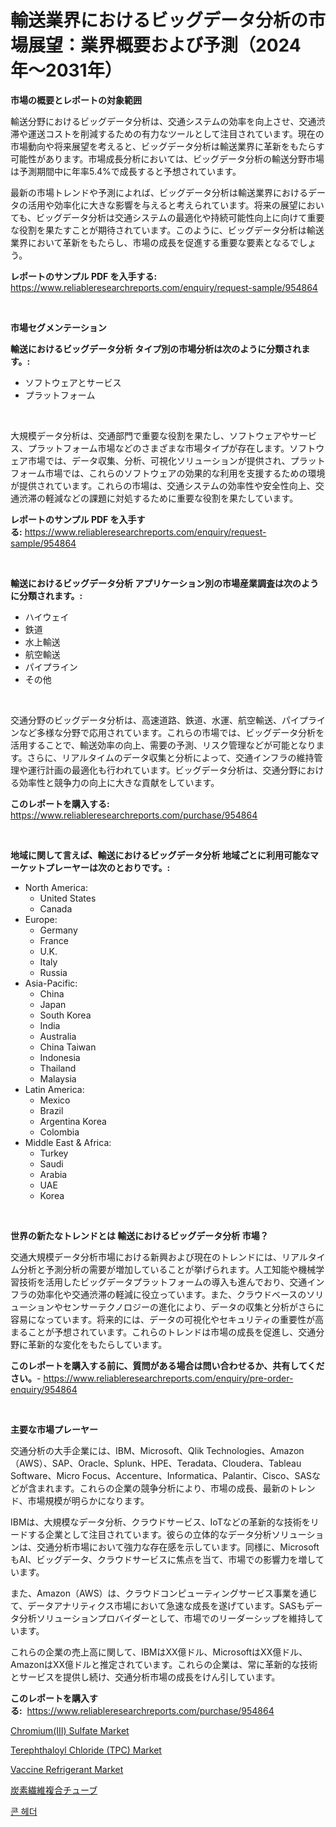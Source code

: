 <p><h1>輸送業界におけるビッグデータ分析の市場展望：業界概要および予測（2024年〜2031年）</h1></p><p><strong>市場の概要とレポートの対象範囲</strong></p>
<p><p>輸送分野におけるビッグデータ分析は、交通システムの効率を向上させ、交通渋滞や運送コストを削減するための有力なツールとして注目されています。現在の市場動向や将来展望を考えると、ビッグデータ分析は輸送業界に革新をもたらす可能性があります。市場成長分析においては、ビッグデータ分析の輸送分野市場は予測期間中に年率5.4%で成長すると予想されています。</p><p>最新の市場トレンドや予測によれば、ビッグデータ分析は輸送業界におけるデータの活用や効率化に大きな影響を与えると考えられています。将来の展望においても、ビッグデータ分析は交通システムの最適化や持続可能性向上に向けて重要な役割を果たすことが期待されています。このように、ビッグデータ分析は輸送業界において革新をもたらし、市場の成長を促進する重要な要素となるでしょう。</p></p>
<p><strong>レポートのサンプル PDF を入手する:</strong> <a href="https://www.reliableresearchreports.com/enquiry/request-sample/954864">https://www.reliableresearchreports.com/enquiry/request-sample/954864</a></p>
<p>&nbsp;</p>
<p><strong>市場セグメンテーション</strong></p>
<p><strong>輸送におけるビッグデータ分析 タイプ別の市場分析は次のように分類されます。:</strong></p>
<p><ul><li>ソフトウェアとサービス</li><li>プラットフォーム</li></ul></p>
<p>&nbsp;</p>
<p><p>大規模データ分析は、交通部門で重要な役割を果たし、ソフトウェアやサービス、プラットフォーム市場などのさまざまな市場タイプが存在します。ソフトウェア市場では、データ収集、分析、可視化ソリューションが提供され、プラットフォーム市場では、これらのソフトウェアの効果的な利用を支援するための環境が提供されています。これらの市場は、交通システムの効率性や安全性向上、交通渋滞の軽減などの課題に対処するために重要な役割を果たしています。</p></p>
<p><strong>レポートのサンプル PDF を入手する:</strong>&nbsp;<a href="https://www.reliableresearchreports.com/enquiry/request-sample/954864">https://www.reliableresearchreports.com/enquiry/request-sample/954864</a></p>
<p>&nbsp;</p>
<p><strong> 輸送におけるビッグデータ分析 アプリケーション別の市場産業調査は次のように分類されます。:</strong></p>
<p><ul><li>ハイウェイ</li><li>鉄道</li><li>水上輸送</li><li>航空輸送</li><li>パイプライン</li><li>その他</li></ul></p>
<p>&nbsp;</p>
<p><p>交通分野のビッグデータ分析は、高速道路、鉄道、水運、航空輸送、パイプラインなど多様な分野で応用されています。これらの市場では、ビッグデータ分析を活用することで、輸送効率の向上、需要の予測、リスク管理などが可能となります。さらに、リアルタイムのデータ収集と分析によって、交通インフラの維持管理や運行計画の最適化も行われています。ビッグデータ分析は、交通分野における効率性と競争力の向上に大きな貢献をしています。</p></p>
<p><strong>このレポートを購入する:</strong>&nbsp; <a href="https://www.reliableresearchreports.com/purchase/954864">https://www.reliableresearchreports.com/purchase/954864</a></p>
<p>&nbsp;</p>
<p><strong>地域に関して言えば、輸送におけるビッグデータ分析 地域ごとに利用可能なマーケットプレーヤーは次のとおりです。:</strong></p>
<p><ul>
    <li>
        North America:
        <ul>
            <li>United States</li>
            <li>Canada</li>
        </ul>
    </li>
    <li>
        Europe:
        <ul>
            <li>Germany</li>
            <li>France</li>
            <li>U.K.</li>
            <li>Italy</li>
            <li>Russia</li>
        </ul>
    </li>
    <li>
        Asia-Pacific:
        <ul>
            <li>China</li>
            <li>Japan</li>
            <li>South Korea</li>
            <li>India</li>
            <li>Australia</li>
            <li>China Taiwan</li>
            <li>Indonesia</li>
            <li>Thailand</li>
            <li>Malaysia</li>
        </ul>
    </li>
    <li>
        Latin America:
        <ul>
            <li>Mexico</li>
            <li>Brazil</li>
            <li>Argentina Korea</li>
            <li>Colombia</li>
        </ul>
    </li>
    <li>
        Middle East & Africa:
        <ul>
            <li>Turkey</li>
            <li>Saudi</li>
            <li>Arabia</li>
            <li>UAE</li>
            <li>Korea</li>
        </ul>
    </li>
    </ul></p>
<p>&nbsp;</p>
<p><strong>世界の新たなトレンドとは 輸送におけるビッグデータ分析 市場？</strong></p>
<p><p>交通大規模データ分析市場における新興および現在のトレンドには、リアルタイム分析と予測分析の需要が増加していることが挙げられます。人工知能や機械学習技術を活用したビッグデータプラットフォームの導入も進んでおり、交通インフラの効率化や交通渋滞の軽減に役立っています。また、クラウドベースのソリューションやセンサーテクノロジーの進化により、データの収集と分析がさらに容易になっています。将来的には、データの可視化やセキュリティの重要性が高まることが予想されています。これらのトレンドは市場の成長を促進し、交通分野に革新的な変化をもたらしています。</p></p>
<p><strong>このレポートを購入する前に、質問がある場合は問い合わせるか、共有してください。</strong>- <a href="https://www.reliableresearchreports.com/enquiry/pre-order-enquiry/954864">https://www.reliableresearchreports.com/enquiry/pre-order-enquiry/954864</a></p>
<p>&nbsp;</p>
<p><strong>主要な市場プレーヤー</strong></p>
<p><p>交通分析の大手企業には、IBM、Microsoft、Qlik Technologies、Amazon（AWS）、SAP、Oracle、Splunk、HPE、Teradata、Cloudera、Tableau Software、Micro Focus、Accenture、Informatica、Palantir、Cisco、SASなどが含まれます。これらの企業の競争分析により、市場の成長、最新のトレンド、市場規模が明らかになります。</p><p>IBMは、大規模なデータ分析、クラウドサービス、IoTなどの革新的な技術をリードする企業として注目されています。彼らの立体的なデータ分析ソリューションは、交通分析市場において強力な存在感を示しています。同様に、MicrosoftもAI、ビッグデータ、クラウドサービスに焦点を当て、市場での影響力を増しています。</p><p>また、Amazon（AWS）は、クラウドコンピューティングサービス事業を通じて、データアナリティクス市場において急速な成長を遂げています。SASもデータ分析ソリューションプロバイダーとして、市場でのリーダーシップを維持しています。</p><p>これらの企業の売上高に関して、IBMはXX億ドル、MicrosoftはXX億ドル、AmazonはXX億ドルと推定されています。これらの企業は、常に革新的な技術とサービスを提供し続け、交通分析市場の成長をけん引しています。</p></p>
<p><strong>このレポートを購入する:</strong>&nbsp;&nbsp;<a href="https://www.reliableresearchreports.com/purchase/954864">https://www.reliableresearchreports.com/purchase/954864</a></p>
<p><p><a href="https://github.com/prosalinda88/Market-Research-Report-List-3/blob/main/chromiumiii-sulfate-market.md">Chromium(III) Sulfate Market</a></p><p><a href="https://issuu.com/reportprime-2/docs/terephthaloyl-chloride-tpc-market-size-2030.pptx">Terephthaloyl Chloride (TPC) Market</a></p><p><a href="https://issuu.com/reportprime-2/docs/vaccine-refrigerant-market-size-2030.pptx">Vaccine Refrigerant Market</a></p><p><a href="https://medium.com/@minnieebert2827/%E3%82%AB%E3%83%BC%E3%83%9C%E3%83%B3%E3%83%95%E3%82%A1%E3%82%A4%E3%83%90%E3%83%BC%E3%82%B3%E3%83%B3%E3%83%9D%E3%82%B8%E3%83%83%E3%83%88%E3%83%81%E3%83%A5%E3%83%BC%E3%83%96%E5%B8%82%E5%A0%B4%E3%81%AE%E8%A6%8F%E6%A8%A1-cagr-%E3%83%88%E3%83%AC%E3%83%B3%E3%83%892024-2030-4d239a5162eb">炭素繊維複合チューブ</a></p><p><a href="https://medium.com/@jerrodhilll68/%EC%98%A5%EC%88%98%EC%88%98-%ED%97%A4%EB%8D%94-%EC%8B%9C%EC%9E%A5-%EC%8B%9C%EC%9E%A5-cagr-%EC%8B%9C%EC%9E%A5-%ED%8A%B8%EB%A0%8C%EB%93%9C-%EB%B0%8F-%EC%84%B1%EC%9E%A5-%EC%A0%84%EB%9E%B5%EC%97%90-%EB%8C%80%ED%95%9C-%ED%86%B5%EC%B0%B0%EB%A0%A5-98eeecc7b2ec">콘 헤더</a></p></p>